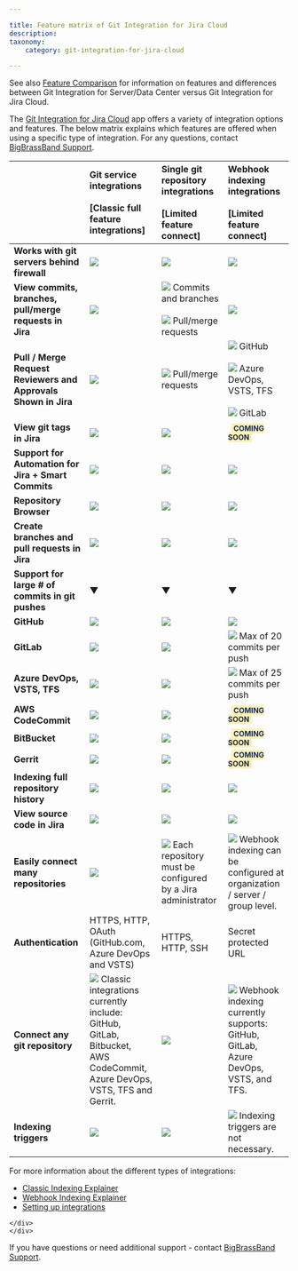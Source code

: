 ```yaml
---

title: Feature matrix of Git Integration for Jira Cloud
description:
taxonomy:
    category: git-integration-for-jira-cloud

---
```

See also [Feature Comparison](/git-integration-for-jira-cloud/git-integration-server-data-center-vs-jira-cloud-feature-comparison-gij-cloud) for information on features and differences between Git Integration for Server/Data Center versus Git Integration for Jira Cloud.

The [Git Integration for Jira Cloud](https://marketplace.atlassian.com/apps/4984/git-integration-for-jira?hosting=cloud&tab=overview) app offers a variety of integration options and features. The below matrix explains which features are offered when using a specific type of integration. For any questions, contact [BigBrassBand Support](https://help.gitkraken.com/git-integration-for-jira-cloud/gij-cloud-contact-support/).

|     | Git service integrations<br><br>\[Classic full feature integrations\] | Single git repository integrations<br><br>\[Limited feature connect\] | Webhook indexing integrations<br><br>\[Limited feature connect\] |
| :--- | :--- | :--- | :--- |
| **Works with git servers behind firewall** | ![](/wp-content/uploads/gij-matrix-open-warn-blue.png) | ![](/wp-content/uploads/gij-matrix-open-warn-blue.png) | ![](/wp-content/uploads/gij-matrix-open-check-green.png) |
| **View commits, branches, pull/merge requests in Jira** | ![](/wp-content/uploads/gij-matrix-open-check-green.png) | ![](/wp-content/uploads/gij-matrix-open-check-green.png) Commits and branches<br><br>![](/wp-content/uploads/gij-matrix-open-not-red.png) Pull/merge requests | ![](/wp-content/uploads/gij-matrix-open-check-green.png) |
| **Pull / Merge Request Reviewers and Approvals Shown in Jira** | ![](/wp-content/uploads/gij-matrix-open-check-green.png) | ![](/wp-content/uploads/gij-matrix-open-not-red.png) Pull/merge requests | ![](/wp-content/uploads/gij-matrix-open-check-green.png) GitHub<br><br>![](/wp-content/uploads/gij-matrix-open-check-green.png) Azure DevOps, VSTS, TFS<br><br>![](/wp-content/uploads/gij-matrix-open-not-red.png) GitLab |
| **View git tags in Jira** | ![](/wp-content/uploads/gij-matrix-open-check-green.png) | ![](/wp-content/uploads/gij-matrix-open-check-green.png) | <b style='background-color:#FFF1B6; padding:1px 5px; color:#172A4C; border-radius:3px; margin: 0 5px; font-size: small;'>COMING SOON</b> |
| **Support for Automation for Jira + Smart Commits** | ![](/wp-content/uploads/gij-matrix-open-check-green.png) | ![](/wp-content/uploads/gij-matrix-open-check-green.png) | ![](/wp-content/uploads/gij-matrix-open-check-green.png) |
| **Repository Browser** | ![](/wp-content/uploads/gij-matrix-open-check-green.png) | ![](/wp-content/uploads/gij-matrix-open-check-green.png) | ![](/wp-content/uploads/gij-matrix-open-check-green.png) |
| **Create branches and pull requests in Jira** | ![](/wp-content/uploads/gij-matrix-open-check-green.png) | ![](/wp-content/uploads/gij-matrix-open-not-red.png) | ![](/wp-content/uploads/gij-matrix-open-not-red.png) |
| **Support for large # of commits in git pushes** |  ▼  |  ▼   |  ▼  |
| **GitHub** | ![](/wp-content/uploads/gij-matrix-open-check-green.png) | ![](/wp-content/uploads/gij-matrix-open-check-green.png) | ![](/wp-content/uploads/gij-matrix-open-check-green.png) |
| **GitLab** | ![](/wp-content/uploads/gij-matrix-open-check-green.png) | ![](/wp-content/uploads/gij-matrix-open-check-green.png) | ![](/wp-content/uploads/gij-matrix-open-warn-blue.png) Max of 20 commits per push |
| **Azure DevOps, VSTS, TFS** | ![](/wp-content/uploads/gij-matrix-open-check-green.png) | ![](/wp-content/uploads/gij-matrix-open-check-green.png) | ![](/wp-content/uploads/gij-matrix-open-warn-blue.png) Max of 25 commits per push |
| **AWS CodeCommit** | ![](/wp-content/uploads/gij-matrix-open-check-green.png) | ![](/wp-content/uploads/gij-matrix-open-check-green.png) | <b style='background-color:#FFF1B6; padding:1px 5px; color:#172A4C; border-radius:3px; margin: 0 5px; font-size: small;'>COMING SOON</b> |
| **BitBucket** | ![](/wp-content/uploads/gij-matrix-open-check-green.png) | ![](/wp-content/uploads/gij-matrix-open-check-green.png) | <b style='background-color:#FFF1B6; padding:1px 5px; color:#172A4C; border-radius:3px; margin: 0 5px; font-size: small;'>COMING SOON</b> |
| **Gerrit** | ![](/wp-content/uploads/gij-matrix-open-check-green.png) | ![](/wp-content/uploads/gij-matrix-open-check-green.png) | <b style='background-color:#FFF1B6; padding:1px 5px; color:#172A4C; border-radius:3px; margin: 0 5px; font-size: small;'>COMING SOON</b> |
| **Indexing full repository history** | ![](/wp-content/uploads/gij-matrix-open-check-green.png) | ![](/wp-content/uploads/gij-matrix-open-check-green.png) | ![](/wp-content/uploads/gij-matrix-open-not-red.png) |
| **View source code in Jira** | ![](/wp-content/uploads/gij-matrix-open-check-green.png) | ![](/wp-content/uploads/gij-matrix-open-check-green.png) | ![](/wp-content/uploads/gij-matrix-open-not-red.png) |
| **Easily connect many repositories** | ![](/wp-content/uploads/gij-matrix-open-check-green.png) | ![](/wp-content/uploads/gij-matrix-open-not-red.png) Each repository must be configured by a Jira administrator | ![](/wp-content/uploads/gij-matrix-open-check-green.png) Webhook indexing can be configured at organization / server / group level. |
| **Authentication** | HTTPS, HTTP, OAuth (GitHub.com, Azure DevOps and VSTS) | HTTPS, HTTP, SSH | Secret protected URL |
| **Connect any git repository** | ![](/wp-content/uploads/gij-matrix-open-warn-blue.png) Classic integrations currently include: GitHub, GitLab, Bitbucket, AWS CodeCommit, Azure DevOps, VSTS, TFS and Gerrit. | ![](/wp-content/uploads/gij-matrix-open-check-green.png) | ![](/wp-content/uploads/gij-matrix-open-warn-blue.png) Webhook indexing currently supports: GitHub, GitLab, Azure DevOps, VSTS, and TFS. |
| **Indexing triggers** | ![](/wp-content/uploads/gij-matrix-open-check-green.png) | ![](/wp-content/uploads/gij-matrix-open-check-green.png) | ![](/wp-content/uploads/gij-matrix-open-check-green.png) Indexing triggers are not necessary. |


<div class="bbb-callout bbb--note">
    <div class="irow">
    <div class="ilogobox">
        <span class="logoimg"></span>
    </div>
    <div class="imsgbox">
        For more information about the different types of integrations:
        <ul>
            <li><a href='/git-integration-for-jira-cloud/classic-indexing-explainer-gij-cloud'>Classic Indexing Explainer</a></li>
            <li><a href='/git-integration-for-jira-cloud/webhook-indexing-explainer-gij-cloud'>Webhook Indexing Explainer</a></li>
            <li><a href='/git-integration-for-jira-cloud/setting-up-integrations-gij-cloud'>Setting up integrations</a></li>
        </ul>
    </div>
    </div>
</div>

<div class="bbb-callout bbb--tip">
    <div class="irow">
    <div class="ilogobox">
        <span class="logoimg"></span>
    </div>
    <div class="imsgbox">
        
    </div>
    </div>
</div>

If you have questions or need additional support - contact [BigBrassBand Support](https://help.gitkraken.com/git-integration-for-jira-cloud/gij-cloud-contact-support/).

